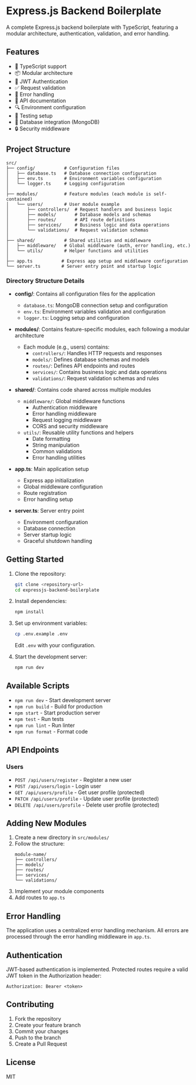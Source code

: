 # Express.js Backend Boilerplate

A complete Express.js backend boilerplate with TypeScript, featuring a modular architecture, authentication, validation, and error handling.

## Features

- 🚀 TypeScript support
- 📦 Modular architecture
- 🔐 JWT Authentication
- ✅ Request validation
- 🎯 Error handling
- 📝 API documentation
- 🔍 Environment configuration
- 🧪 Testing setup
- 🔄 Database integration (MongoDB)
- 🔒 Security middleware

## Project Structure

```
src/
├── config/           # Configuration files
│   ├── database.ts   # Database connection configuration
│   ├── env.ts        # Environment variables configuration
│   └── logger.ts     # Logging configuration
│
├── modules/          # Feature modules (each module is self-contained)
│   └── users/        # User module example
│       ├── controllers/  # Request handlers and business logic
│       ├── models/       # Database models and schemas
│       ├── routes/       # API route definitions
│       ├── services/     # Business logic and data operations
│       └── validations/  # Request validation schemas
│
├── shared/           # Shared utilities and middleware
│   ├── middleware/   # Global middleware (auth, error handling, etc.)
│   └── utils/        # Helper functions and utilities
│
├── app.ts           # Express app setup and middleware configuration
└── server.ts        # Server entry point and startup logic
```

### Directory Structure Details

- **config/**: Contains all configuration files for the application
  - `database.ts`: MongoDB connection setup and configuration
  - `env.ts`: Environment variables validation and configuration
  - `logger.ts`: Logging setup and configuration

- **modules/**: Contains feature-specific modules, each following a modular architecture
  - Each module (e.g., users) contains:
    - `controllers/`: Handles HTTP requests and responses
    - `models/`: Defines database schemas and models
    - `routes/`: Defines API endpoints and routes
    - `services/`: Contains business logic and data operations
    - `validations/`: Request validation schemas and rules

- **shared/**: Contains code shared across multiple modules
  - `middleware/`: Global middleware functions
    - Authentication middleware
    - Error handling middleware
    - Request logging middleware
    - CORS and security middleware
  - `utils/`: Reusable utility functions and helpers
    - Date formatting
    - String manipulation
    - Common validations
    - Error handling utilities

- **app.ts**: Main application setup
  - Express app initialization
  - Global middleware configuration
  - Route registration
  - Error handling setup

- **server.ts**: Server entry point
  - Environment configuration
  - Database connection
  - Server startup logic
  - Graceful shutdown handling

## Getting Started

1. Clone the repository:
   ```bash
   git clone <repository-url>
   cd expressjs-backend-boilerplate
   ```

2. Install dependencies:
   ```bash
   npm install
   ```

3. Set up environment variables:
   ```bash
   cp .env.example .env
   ```
   Edit `.env` with your configuration.

4. Start the development server:
   ```bash
   npm run dev
   ```

## Available Scripts

- `npm run dev` - Start development server
- `npm run build` - Build for production
- `npm start` - Start production server
- `npm test` - Run tests
- `npm run lint` - Run linter
- `npm run format` - Format code

## API Endpoints

### Users

- `POST /api/users/register` - Register a new user
- `POST /api/users/login` - Login user
- `GET /api/users/profile` - Get user profile (protected)
- `PATCH /api/users/profile` - Update user profile (protected)
- `DELETE /api/users/profile` - Delete user profile (protected)

## Adding New Modules

1. Create a new directory in `src/modules/`
2. Follow the structure:
   ```
   module-name/
   ├── controllers/
   ├── models/
   ├── routes/
   ├── services/
   └── validations/
   ```
3. Implement your module components
4. Add routes to `app.ts`

## Error Handling

The application uses a centralized error handling mechanism. All errors are processed through the error handling middleware in `app.ts`.

## Authentication

JWT-based authentication is implemented. Protected routes require a valid JWT token in the Authorization header:

```
Authorization: Bearer <token>
```

## Contributing

1. Fork the repository
2. Create your feature branch
3. Commit your changes
4. Push to the branch
5. Create a Pull Request

## License

MIT

